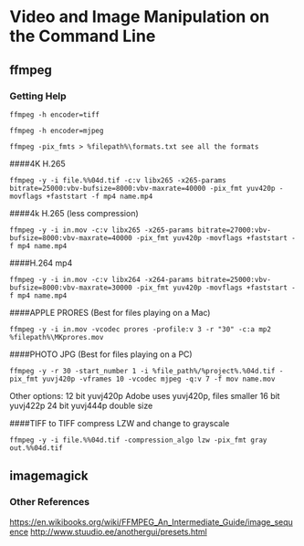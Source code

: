 # Video and Image Manipulation on the Command Line

## ffmpeg

### Getting Help

`ffmpeg -h encoder=tiff`

`ffmpeg -h encoder=mjpeg`

`ffmpeg -pix_fmts > %filepath%\formats.txt see all the formats`



####4K H.265 

`ffmpeg -y -i file.%%04d.tif -c:v libx265 -x265-params bitrate=25000:vbv-bufsize=8000:vbv-maxrate=40000 -pix_fmt yuv420p -movflags +faststart -f mp4 name.mp4`


####4k H.265 (less compression) 

`ffmpeg -y -i in.mov -c:v libx265 -x265-params bitrate=27000:vbv-bufsize=8000:vbv-maxrate=40000 -pix_fmt yuv420p -movflags +faststart -f mp4 name.mp4`


####H.264 mp4 

`ffmpeg -y -i in.mov -c:v libx264 -x264-params bitrate=25000:vbv-bufsize=8000:vbv-maxrate=30000 -pix_fmt yuv420p -movflags +faststart -f mp4 name.mp4`


####APPLE PRORES (Best for files playing on a Mac) 

`ffmpeg -y -i in.mov -vcodec prores -profile:v 3 -r "30" -c:a mp2 %filepath%\MKprores.mov`


####PHOTO JPG (Best for files playing on a PC) 

`ffmpeg -y -r 30 -start_number 1 -i %file_path%/%project%.%04d.tif -pix_fmt yuvj420p -vframes 10 -vcodec mjpeg -q:v 7 -f mov name.mov`

Other options:
12 bit yuvj420p  Adobe uses yuvj420p, files smaller
16 bit yuvj422p
24 bit yuvj444p double size


####TIFF to TIFF compress LZW and change to grayscale 

`ffmpeg -y -i file.%%04d.tif -compression_algo lzw -pix_fmt gray out.%%04d.tif`



## imagemagick



### Other References
https://en.wikibooks.org/wiki/FFMPEG_An_Intermediate_Guide/image_sequence
http://www.stuudio.ee/anothergui/presets.html
